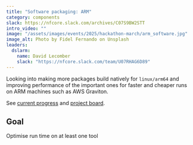 ```yaml
---
title: "Software packaging: ARM"
category: components
slack: https://nfcore.slack.com/archives/C07S9BW2STT
intro_video: ""
image: "/assets/images/events/2025/hackathon-march/arm_software.jpg"
image_alt: Photo by Fidel Fernando on Unsplash
leaders:
  dslarm:
    name: David Lecomber
    slack: "https://nfcore.slack.com/team/U07RHAG6D89"
---
```


Looking into making more packages build natively for `linux/arm64` and improving performance of the important ones for faster and cheaper runs on ARM machines such as AWS Graviton.

See [current progress](https://github.com/ewels/nf-core-arm-discovery)
and [project board](https://github.com/orgs/nf-core/projects/89).

## Goal

Optimise run time on at least one tool
